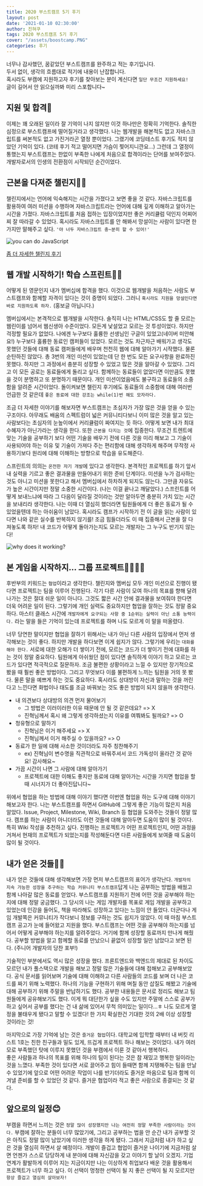 ```yaml
---
title: 2020 부스트캠프 5기 후기
layout: post
date: '2021-01-10 02:30:00'
author: 진혀쿠
tags: 2020 부스트캠프 5기 후기
cover: "/assets/boostcamp.PNG"
categories: 후기
---
```

너무나 감사했던, 꿈같았던 부스트캠프를 완주하고 적는 후기입니다.  
두서 없이, 생각의 흐름대로 적기에 내용이 난잡합니다.  
혹시라도 부캠에 지원하고자 후기를 찾아보는 분이 계신다면 `일단 무조건 지원하세요!`  
글이 길어서 안 읽으실까봐 미리 스포합니다~

## 지원 및 합격🙌
이제는 꽤 오래된 일이라 잘 기억이 나지 않지만 이것 하나만은 정확히 기억한다. 솔직한 심정으로 부스트캠프에 떨어질거라고 생각했다. 나는 웹개발을 해본적도 없고 자바스크립트를 써본적도 없고 가진거라곤 열정 뿐이었다. 그랬기에 코딩테스트 후기도 적지 않았던 기억이 있다. (코테 후기 적고 떨어지면 가슴이 찢어지니깐요...) 그런데 그 열정이 통했는지 부스트캠프는 한없이 부족한 나에게 처음으로 합격이라는 단어를 보여주었다. 개발자로서의 인생의 전환점이 시작되던 순간이었다.

## 근본을 다져준 챌린지🏃‍♂️
챌린지에서는 언어에 익숙해지는 시간을 가졌다고 보면 좋을 것 같다. 자바스크립트를 활용하여 여러 미션을 수행하며 자바스크립트라는 언어에 대해 깊게 이해하고 알아가는 시간을 가졌다. 자바스크립트를 처음 접하는 입장이었지만 좋은 커리큘럼 덕인지 어찌어찌 잘 따라갈 수 있었다. 혹시라도 자바스크립트를 안 해봐서 망설이는 사람이 있다면 한 가지만 말해주고 싶다. `'야 너두 자바스크립트 충~분히 할 수 있어!'`

<img src="{{ site.baseurl }}/assets/neodoo.png" alt="you can do JavaScript" title="ya neo doo" class="picture">

[좀 더 자세한 챌린지 후기](https://jinhyukoo.github.io/%ED%9B%84%EA%B8%B0/2020/08/22/%EB%B6%80%EC%8A%A4%ED%8A%B8%EC%BA%A0%ED%94%84%EC%B1%8C%EB%A6%B0%EC%A7%80%ED%9B%84%EA%B8%B0.html)

## 웹 개발 시작하기! 학습 스프린트🏊‍♂️
어떻게 된 영문인지 내가 멤버십에 합격을 했다. 이것으로 웹개발을 처음하는 사람도 부스트캠프와 함께할 자격이 있다는 것이 증명이 되었다. 그러니 `혹시라도 지원을 망설인다면 바로 지원하도록 하자.` (홍보글 아닙니다.)

멤버십에서는 본격적으로 웹개발을 시작한다. 솔직히 나는 HTML/CSS도 할 줄 모르는 웹린이를 넘어서 웹신생아 수준이었다. 모든게 낯설었고 모르는 것 투성이었다. 하지만 걱정할 필요가 없었다. 나에겐 누구보다 훌륭한 선생님인 구글이 있었고(네이버 미안해요!) 누구보다 훌륭한 동료인 캠퍼들이 있었다. 모르는 것도 차근차근 배워가고 생각도 못했던 것들에 대해 동료 캠퍼들에게 배우며 천천히 웹에 대해 알아가기 시작했다. 물론 순탄하진 않았다. 총 3번의 개인 미션이 있었는데 단 한 번도 모든 요구사항을 완료하진 못했다. 하지만 그 과정에서 충분히 성장할 수 있었고 많은 것을 알아갈 수 있었다. 그리고 이 모든 공로는 동료들에게 돌리고 싶다. 함께하는 동료들이 없었다면 이만큼도 못했을 것이 분명하고 또 분명하기 때문이다. 개인 미션이었음에도 불구하고 동료들의 소중함을 알려준 시간이었다. 돌이켜보면 챌린지 후기에도 동료들의 소중함에 대해 여러번 언급한 것 같은데 `좋은 동료에 대한 강조는 while(1)번 해도 모자라다.`

조금 더 자세한 이야기를 해보자면 부스트캠프는 초심자가 가장 많은 것을 얻을 수 있는 구조이다. 아무래도 배움의 스펙트럼이 넓은 커뮤니티다보니 이미 많은 것을 알고 있는 사람보다는 초심자의 눈높이에서 커리큘럼이 짜여지는 듯 하다. 어떻게 보면 내가 최대 수혜자가 아닌가라는 생각을 한다. 또한 `근본을 다지는 것`에 집중한다. 무조건 트렌트에 맞는 기술을 공부하기 보다 어떤 기술을 배우기 전에 다른 것을 미리 해보고 그 기술이 사용되어야 하는 이유 및 기술이 가져다 주는 편리함에 대해 생각하게 해주며 무작정 사용하기보다 원리에 대해 이해하는 방향으로 학습을 유도해준다. 

스프린트의 의의는 `온전한 자기 개발`에 있다고 생각한다. 본격적인 프로젝트를 하기 앞서 내 실력을 기르고 좋은 결과물을 만들어내기 위한 준비 단계이다. 미션을 누가 검사하는 것도 아니고 미션을 못한다고 해서 멤버십에서 하차하게 되지도 않는다. 그만큼 자유도가 높은 시간이지만 정말 소중한 시간이다. (나는 이걸 끝나고 깨달았다.) 스프린트를 어떻게 보내느냐에 따라 그 다음이 달라질 것이라는 것만 알아두면 충분히 가치 있는 시간을 보내리라 생각한다. 나는 이때 더 열심히 했더라면 팀원들에게 더 좋은 동료가 될 수 있었을텐데 하는 아쉬움이 남았다. 혹시라도 캠프가 시작하기 전 이 글을 읽는 사람이 있다면 나와 같은 실수를 반복하지 않기를! 조금 힘들더라도 이 때 집중해서 근본을 잘 다져놓도록 하자! 내 코드가 어떻게 돌아가는지도 모르는 개발자는 그 누구도 반기지 않는다!  

<img src="{{ site.baseurl }}/assets/membership/whyworking.PNG" alt="why does it working?" title="이게되네?" class="picture">

## 본 게임을 시작하지... 그룹 프로젝트👨‍👩‍👧‍👦
후반부의 키워드는 `협업`이라고 생각한다. 챌린지와 멤버십 모두 개인 미션으로 진행이 됐다면 프로젝트는 팀을 이루어 진행된다. 각기 다른 사람이 모여 하나의 목표를 향해 달려나가는 것은 절대 쉬운 일이 아니다. 그것도 짧은 시간 안에 결과물을 보여줘야 한다면 더욱 어려운 일이 된다. 그렇기에 개인 실력도 중요하지만 협업을 잘하는 것도 정말 중요하다. 마스터 클래스 시간에 `개발자에게 요구되는 사항 중 1순위는 실력이 아닌 소통 능력이다.` 라는 말을 들은 기억이 있는데 프로젝트를 하며 나도 모르게 이 말을 떠올렸다.

너무 당연한 말이지만 협업을 잘하기 위해서는 내가 아닌 다른 사람의 입장에서 먼저 생각해보는 것이 좋다. 하지만 개발을 하다보면 이게 쉽지가 않다. 그렇기에 우리는 `대화를 해야 한다.` 서로에 대한 오해가 더 쌓이기 전에, 모르는 코드가 더 쌓이기 전에 대화를 하는 것이 정말 중요하다. 팀원에게 아쉬웠던 점이 있다면 솔직하게 이야기 하고 모르는 코드가 있다면 적극적으로 질문하자. 조금 불편한 상황이라고 느낄 수 있지만 장기적으로 봤을 때 훨씬 좋은 방법이다. 그리고 무엇보다 이를 불편하게 느끼는 팀원을 거의 못 봤다. 물론 말을 예쁘게 하는 것도 중요하다. 혹시라도 상대방이 자신과 말하는 것을 꺼린다고 느낀다면 화법이나 태도를 조금 바꿔보는 것도 좋은 방법이 되지 않을까 생각한다.

- 내 의견보다 상대방의 의견 먼저 물어보기
    - 그 방법은 이러이러한 이유 때문에 안 될 것 같은데요? => X
    - 진혁님께서 혹시 왜 그렇게 생각하셨는지 이유를 여쭤봐도 될까요? => O
- 청유형으로 말하기
    - 진혁님은 이거 해주세요 => X
    - 진혁님께서 이거 해주실 수 있을까요? => O
- 동료가 한 일에 대해 사소한 것이더라도 자주 칭찬해주기
    - ex) 진혁님이 변수명을 직관적으로 바꿔주셔서 코드 가독성이 올라간 것 같아요! 감사해요~
- 가끔 시간이 나면 그 사람에 대해 알아가기
    - 프로젝트에 대한 이해도 좋지만 동료에 대해 알아가는 시간을 가지면 협업을 할 때 시너지가 더 좋아진답니다~

위에서 협업을 하는 방법에 대해 이야기 했다면 이번엔 협업을 하는 도구에 대해 이야기 해보고자 한다. 나는 부스트캠프를 하면서 GitHub에 그렇게 좋은 기능이 많은지 처음 알았다. Issue, Project, Milestone, Wiki, Branch 등 협업을 도와주는 것들이 정말 많다. 캠프를 하는 사람이 아니더라도 이런 것들에 대해 알아두면 도움이 많이 될 것이다. 특히 Wiki 작성을 추천하고 싶다. 진행하는 프로젝트가 어떤 프로젝트인지, 어떤 과정을 거쳐서 현재의 프로젝트가 되었는지를 작성해둔다면 다른 사람들에게 보여줄 때 도움이 많이 될 것이다.

## 내가 얻은 것들👨‍🌾
내가 얻은 것들에 대해 생각해보면 가장 먼저 부스트캠프의 표어가 생각난다. `개발자의 지속 가능한 성장을 추구하는 학습 커뮤니티 부스트캠프`답게 나는 공부하는 방법을 배웠고 함께 나아갈 많은 동료를 얻었다. 부스트캠프를 지원하기 전에 어떤 것을 공부해야 하는지에 대해 정말 궁금했다. 그 당시의 나는 게임 개발자를 목표로 게임 개발을 공부하고 있었는데 인강을 들어도, 책을 따라해도 성장하고 있다는 느낌이 안 들었다. 더군다나 게임 개발쪽은 커뮤니티가 작다보니 정보를 구하는 것도 쉽지가 않았다. 이 때 마침 부스트캠프 공고가 눈에 들어왔고 지원을 했다. 부스트캠프는 어떤 것을 공부해야 하는지를 넘어서 어떻게 공부해야 하는지를 알려주었다. 거기에 함께 성장할 동료까지 만나게 해줬다. 공부할 방법을 알고 함께할 동료를 만났으니 끝없이 성장할 일만 남았다고 보면 된다. (주니어 개발자의 당찬 포부!)

기술적인 부분에서도 역시 많은 성장을 했다. 프론트엔드와 백엔드의 제대로 된 차이도 모르던 내가 풀스택으로 개발을 해보고 정말 많은 기술들에 대해 접해보고 공부해보았다. 공식 문서를 읽어보며 기술에 대해 이해하고 다른 사람들의 코드를 보며 더 나은 코드를 짜기 위해 노력했다. 하나의 기능을 구현하기 위해 며칠 동안 삽질도 해봤고 기술에 대해 공부하기 위해 주말을 반납하기도 했다. 공부한 내용들은 문서로 정리도 해보고 팀원들에게 공유해보기도 했다. 이게 뭐 대단한가 싶을 수도 있지만 주말에 스스로 공부가 하고 싶어서 공부를 했다는 건 내 삶에 있어서 무척 의미있는 일이다...ㅎ 나도 모르게 열정을 불태우게 됐다고 말할 수 있겠다! 한 가지 확실한건 기대한 것의 2배 이상 성장할 것이라는 것!

마지막으로 가장 기억에 남는 것은 `즐거운 협업`이다. 대학교에 입학할 때부터 내 버킷 리스트 1호는 친한 친구들과 밀도 있게, 뜨겁게 프로젝트 하나 해보는 것이었다. 내가 여러모로 부족했던 탓에 이루지 못했던 것을 부캠에서 이룬 것 같아서 행복하다.  
좋은 사람들과 하나의 목표를 위해 하나의 팀이 된다는 것은 참 재밌고 행복한 일이라는 것을 느꼈다. 부족한 것이 있다면 서로 끌어주고 힘이 들때면 함께 지탱해주는 팀을 만날 수 있었기에 앞으로 어떤 어려운 작업이 나를 반기더라도 즐거운 마음으로 팀과 함께 이겨낼 준비를 할 수 있었던 것 같다. 즐거운 협업이라 적고 좋은 사람으로 종결되는 것 같다.

## 앞으로의 일정😊
부캠을 하면서 느끼는 것은 `정말 많이 성장했지만 나는 여전히 정말 부족한 사람이라는 것이다.` 부캠에 잘하는 분들이 너무 많았기에, 그리고 공부하는 법을 안 순간 내가 공부할 것은 아직도 정말 많이 남았기에 이러한 생각을 하게 됐다. 그래서 지금처럼 내가 하고 싶은 것을 열심히 하면서 살 예정이다. 개발이 즐겁고 협업이 즐거운 나이기에 지금처럼 살면 언젠가 스스로 당당하게 내 분야에 대해 자신감을 갖고 이야기 할 날이 오겠지. 기업 연계가 활발하게 이루어 지는 지금이지만 나는 이상하게 취업보다 배운 것을 활용해서 프로젝트가 너무 하고 싶다. 이 선택이 멍청한 선택이 될 지 좋은 선택이 될 지 모르지만 `항상 즐겁고 열심히 살아보자!`